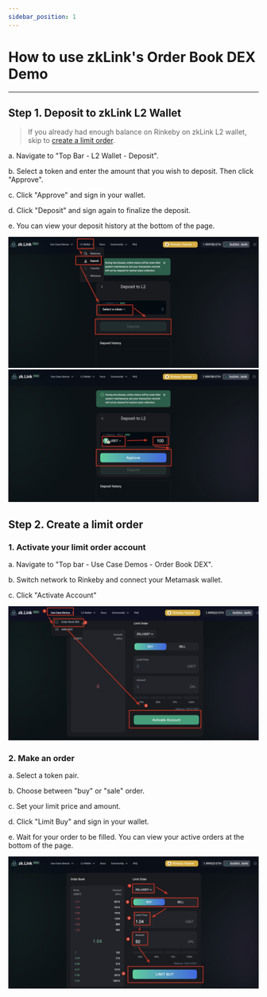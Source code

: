 ```yaml
---
sidebar_position: 1
---
```

# How to use zkLink's Order Book DEX Demo

---
## Step 1. Deposit to zkLink L2 Wallet
> If you already had enough balance on Rinkeby on zkLink L2 wallet, skip to [create a limit order](/docs/UserGuide/orderbook#step-2-create-a-limit-order).

  a. Navigate to "Top Bar - L2 Wallet - Deposit".

  b. Select a token and enter the amount that you wish to deposit. Then click "Approve".

  c. Click "Approve" and sign in your wallet.

  d. Click "Deposit" and sign again to finalize the deposit.

  e. You can view your deposit history at the bottom of the page.

  ![img](../../static/img/orderbook-userguide/deposit-1.jpg)
  ![img](../../static/img/orderbook-userguide/deposit-2.jpg)



## Step 2. Create a limit order

### 1. Activate your limit order account

  a. Navigate to "Top bar - Use Case Demos - Order Book DEX".

  b. Switch network to Rinkeby and connect your Metamask wallet.

  c. Click "Activate Account"

  ![img](../../static/img/orderbook-userguide/orderbook-1.jpg)


### 2. Make an order

  a. Select a token pair.

  b. Choose between "buy" or "sale" order.

  c. Set your limit price and amount.

  d. Click "Limit Buy" and sign in your wallet.

  e. Wait for your order to be filled. You can view your active orders at the bottom of the page.

  ![img](../../static/img/orderbook-userguide/orderbook-2.jpg)
